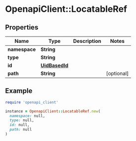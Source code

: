# OpenapiClient::LocatableRef

## Properties

| Name | Type | Description | Notes |
| ---- | ---- | ----------- | ----- |
| **namespace** | **String** |  |  |
| **type** | **String** |  |  |
| **id** | [**UidBasedId**](UidBasedId.md) |  |  |
| **path** | **String** |  | [optional] |

## Example

```ruby
require 'openapi_client'

instance = OpenapiClient::LocatableRef.new(
  namespace: null,
  type: null,
  id: null,
  path: null
)
```

